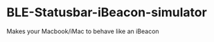 BLE-Statusbar-iBeacon-simulator
===============================

Makes your Macbook/iMac to behave like an iBeacon
